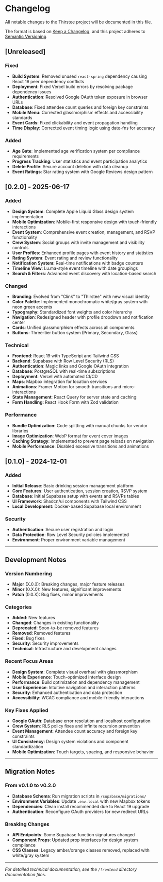 # Changelog

All notable changes to the Thirstee project will be documented in this file.

The format is based on [Keep a Changelog](https://keepachangelog.com/en/1.0.0/),
and this project adheres to [Semantic Versioning](https://semver.org/spec/v2.0.0.html).

## [Unreleased]

### Fixed
- **Build System**: Removed unused `react-spring` dependency causing React 19 peer dependency conflicts
- **Deployment**: Fixed Vercel build errors by resolving package dependency issues
- **Authentication**: Resolved Google OAuth token exposure in browser URLs
- **Database**: Fixed attendee count queries and foreign key constraints
- **Mobile Menu**: Corrected glassmorphism effects and accessibility standards
- **Event Cards**: Fixed clickability and event propagation handling
- **Time Display**: Corrected event timing logic using date-fns for accuracy

### Added
- **Age Gate**: Implemented age verification system per compliance requirements
- **Progress Tracking**: User statistics and event participation analytics
- **Delete Profile**: Secure account deletion with data cleanup
- **Event Ratings**: Star rating system with Google Reviews design pattern

## [0.2.0] - 2025-06-17

### Added
- **Design System**: Complete Apple Liquid Glass design system implementation
- **Mobile Optimization**: Mobile-first responsive design with touch-friendly interactions
- **Event System**: Comprehensive event creation, management, and RSVP functionality
- **Crew System**: Social groups with invite management and visibility controls
- **User Profiles**: Enhanced profile pages with event history and statistics
- **Rating System**: Event rating and review functionality
- **Notification System**: Real-time notifications with badge counters
- **Timeline View**: Lu.ma-style event timeline with date groupings
- **Search & Filters**: Advanced event discovery with location-based search

### Changed
- **Branding**: Evolved from "Clink" to "Thirstee" with new visual identity
- **Color Palette**: Implemented monochromatic white/gray system with neon green accents
- **Typography**: Standardized font weights and color hierarchy
- **Navigation**: Redesigned header with profile dropdown and notification center
- **Cards**: Unified glassmorphism effects across all components
- **Buttons**: Three-tier button system (Primary, Secondary, Glass)

### Technical
- **Frontend**: React 19 with TypeScript and Tailwind CSS
- **Backend**: Supabase with Row Level Security (RLS)
- **Authentication**: Magic links and Google OAuth integration
- **Database**: PostgreSQL with real-time subscriptions
- **Deployment**: Vercel with automated CI/CD
- **Maps**: Mapbox integration for location services
- **Animations**: Framer Motion for smooth transitions and micro-interactions
- **State Management**: React Query for server state and caching
- **Form Handling**: React Hook Form with Zod validation

### Performance
- **Bundle Optimization**: Code splitting with manual chunks for vendor libraries
- **Image Optimization**: WebP format for event cover images
- **Caching Strategy**: Implemented to prevent page reloads on navigation
- **Mobile Performance**: Disabled excessive transitions and animations

## [0.1.0] - 2024-12-01

### Added
- **Initial Release**: Basic drinking session management platform
- **Core Features**: User authentication, session creation, RSVP system
- **Database**: Initial Supabase setup with events and RSVPs tables
- **UI Framework**: Shadcn/ui components with Tailwind CSS
- **Local Development**: Docker-based Supabase local environment

### Security
- **Authentication**: Secure user registration and login
- **Data Protection**: Row Level Security policies implemented
- **Environment**: Proper environment variable management

---

## Development Notes

### Version Numbering
- **Major** (X.0.0): Breaking changes, major feature releases
- **Minor** (0.X.0): New features, significant improvements
- **Patch** (0.0.X): Bug fixes, minor improvements

### Categories
- **Added**: New features
- **Changed**: Changes in existing functionality  
- **Deprecated**: Soon-to-be removed features
- **Removed**: Removed features
- **Fixed**: Bug fixes
- **Security**: Security improvements
- **Technical**: Infrastructure and development changes

### Recent Focus Areas
- **Design System**: Complete visual overhaul with glassmorphism
- **Mobile Experience**: Touch-optimized interface design
- **Performance**: Build optimization and dependency management
- **User Experience**: Intuitive navigation and interaction patterns
- **Security**: Enhanced authentication and data protection
- **Accessibility**: WCAG compliance and mobile-friendly interactions

### Key Fixes Applied
- **Google OAuth**: Database error resolution and localhost configuration
- **Crew System**: RLS policy fixes and infinite recursion prevention
- **Event Management**: Attendee count accuracy and foreign key constraints
- **UI Consistency**: Design system violations and component standardization
- **Mobile Optimization**: Touch targets, spacing, and responsive behavior

---

## Migration Notes

### From v0.1.0 to v0.2.0
- **Database Schema**: Run migration scripts in `/supabase/migrations/`
- **Environment Variables**: Update `.env.local` with new Mapbox tokens
- **Dependencies**: Clean install recommended due to React 19 upgrade
- **Authentication**: Reconfigure OAuth providers for new redirect URLs

### Breaking Changes
- **API Endpoints**: Some Supabase function signatures changed
- **Component Props**: Updated prop interfaces for design system compliance
- **CSS Classes**: Legacy amber/orange classes removed, replaced with white/gray system

---

*For detailed technical documentation, see the `/frontend` directory documentation files.*
